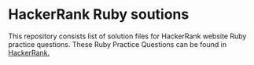 # HackerRank Ruby soutions



This repository consists list of solution files for HackerRank website Ruby practice questions.
These Ruby Practice Questions can be found in [HackerRank.](https://www.hackerrank.com/domains/ruby)
